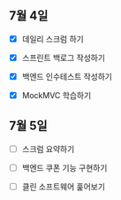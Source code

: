 ## 7월 4일

- [x] 데일리 스크럼 하기
- [x] 스프린트 백로그 작성하기
- [x] 백엔드 인수테스트 작성하기
- [x] MockMVC 학습하기



## 7월 5일

- [ ] 스크럼 요약하기
- [ ] 백엔드 쿠폰 기능 구현하기
- [ ] 클린 소프트웨어 훑어보기

